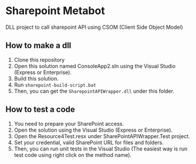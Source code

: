 # Sharepoint Metabot

DLL project to call sharepoint API using CSOM (Client Side Object Model)

## How to make a dll

1. Clone this repository
2. Open this solution named ConsoleApp2.sln using the Visual Studio (Express or Enterprise).
3. Build this solution.
4. Run ``sharepoint-build-script.bat``
5. Then, you can get the ``SharepointAPIWrapper.dll`` under this folder.

## How to test a code

1. You need to prepare your SharePoint access.
2. Open the solution using the Visual Studio (Express or Enterprise).
3. Open the Resource4Test.resx under SharePointAPIWrapper.Test project.
4. Set your credential, valid SharePoint URL for files and folders.
5. Then, you can run unit tests in the Visual Studio (The easiest way is run test code using right click on the method name).



